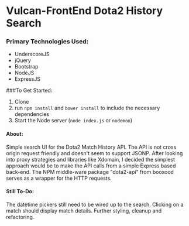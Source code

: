 # Vulcan-FrontEnd Dota2 History Search

### Primary Technologies Used: 
- UnderscoreJS 
- jQuery 
- Bootstrap
- NodeJS 
- ExpressJS 

###To Get Started: 
1. Clone 
2. run `npm install`  and `bower install` to include the necessary dependencies 
3. Start the Node server (`node index.js` or `nodemon`)


#### About:
Simple search UI for the Dota2 Match History API. The API is not cross origin request friendly and doesn't seem to support JSONP. After looking into proxy strategies and libraries like Xdomain, I decided the simplest approach would be to make the API calls from a simple Express based back-end. The NPM middle-ware package "dota2-api" from booxood serves as a wrapper for the HTTP requests.

#### Still To-Do:
The datetime pickers still need to be wired up to the search.  Clicking on a match should display match details. Further styling, cleanup and refactoring. 